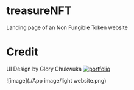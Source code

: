 # treasureNFT

Landing page of an Non Fungible Token website

# Credit

UI Design by Glory Chukwuka    [![portfolio](https://user-images.githubusercontent.com/110635002/188383561-fca3ba4b-1616-44cd-99b2-c9e9cc56fe6c.png)](https://www.behance.net/glorychukwuka1/)

![image](./App image/light website.png)
